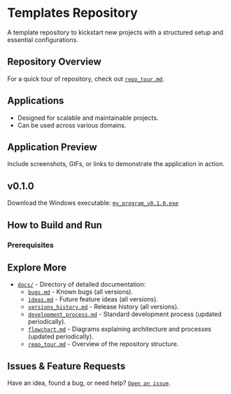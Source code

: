 # Templates Repository

A template repository to kickstart new projects with a structured setup and essential configurations.

## Repository Overview
For a quick tour of repository, check out [`repo_tour.md`](docs/repo_tour.md).

## Applications

- Designed for scalable and maintainable projects.
- Can be used across various domains.

## Application Preview

Include screenshots, GIFs, or links to demonstrate the application in action.

## v0.1.0

Download the Windows executable: [`my_program_v0.1.0.exe`](https://www.notion.so/ralsum/my_program_v1.0.0.exe)

## How to Build and Run

### Prerequisites 

## Explore More

- [`docs/`](./docs/) - Directory of detailed documentation:
  - [`bugs.md`](./docs/bugs.md) - Known bugs (all versions).
  - [`ideas.md`](./docs/ideas.md) - Future feature ideas (all versions).
  - [`versions_history.md`](./docs/versions_history.md) - Release history (all versions).
  - [`development_process.md`](./docs/development_process.md) - Standard development process (updated periodically).
  - [`flowchart.md`](./docs/flowchart.md) - Diagrams explaining architecture and processes (updated periodically).
  - [`repo_tour.md`](./docs/repo_tour.md) - Overview of the repository structure.

## Issues & Feature Requests
Have an idea, found a bug, or need help? [`Open an issue`](https://github.com/your-username/your-repo/issues).